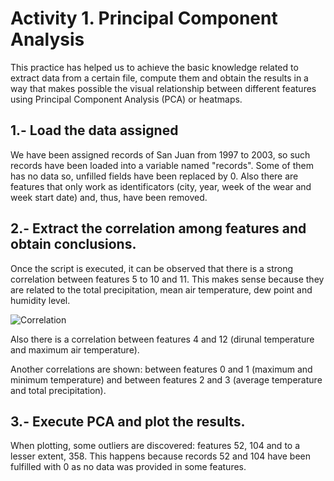 # Activity 1. Principal Component Analysis

This practice has helped us to achieve the basic knowledge related to extract data from a certain file, compute them and obtain the results in a way that makes possible the visual relationship between different features using Principal Component Analysis (PCA) or heatmaps.

## 1.- Load the data assigned
We have been assigned records of San Juan from 1997 to 2003, so such records have been loaded into a variable named "records". Some of them has no data so, unfilled fields have been replaced by 0.
Also there are features that only work as identificators (city, year, week of the wear and week start date) and, thus, have been removed.

## 2.- Extract the correlation among features and obtain conclusions.
Once the script is executed, it can be observed that there is a strong correlation between features 5 to 10 and 11. This makes sense because they are related to the total precipitation, 
mean air temperature, dew point and humidity level.

![Correlation](https://github.com/RuthRML/Machine_Learning_Tecniques_Work/blob/master/Activity_1/Images/1.png)

Also there is a correlation between features 4 and 12 (dirunal temperature and maximum air temperature).

Another correlations are shown: between features 0 and 1 (maximum and minimum temperature) and between features 2 and 3 (average temperature and total precipitation).

## 3.- Execute PCA and plot the results.
When plotting, some outliers are discovered: features 52, 104 and to a lesser extent, 358. This happens because records 52 and 104 have been fulfilled with 0 as no data was provided in some features.

